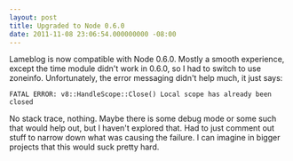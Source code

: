 ```yaml
---
layout: post
title: Upgraded to Node 0.6.0
date: 2011-11-08 23:06:54.000000000 -08:00
---
```

Lameblog is now compatible with Node 0.6.0. Mostly a smooth experience, except the time module didn't work in 0.6.0, so I had to switch to use zoneinfo. Unfortunately, the error messaging didn't help much, it just says:

~~~
FATAL ERROR: v8::HandleScope::Close() Local scope has already been closed
~~~

No stack trace, nothing. Maybe there is some debug mode or some such that would help out, but I haven't explored that. Had to just comment out stuff to narrow down what was causing the failure. I can imagine in bigger projects that this would suck pretty hard.
